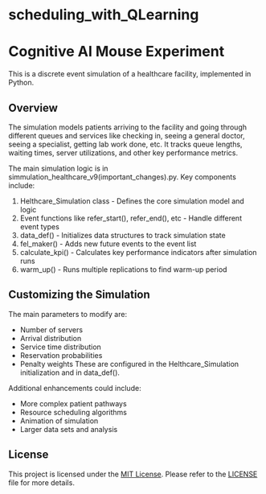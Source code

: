 # scheduling_with_QLearning
# Cognitive AI Mouse Experiment

This is a discrete event simulation of a healthcare facility, implemented in Python.


## Overview

The simulation models patients arriving to the facility and going through different queues and services like checking in, seeing a general doctor, seeing a specialist, getting lab work done, etc. It tracks queue lengths, waiting times, server utilizations, and other key performance metrics.

The main simulation logic is in simmulation_healthcare_v9(important_changes).py. Key components include:

1. Helthcare_Simulation class - Defines the core simulation model and logic
2. Event functions like refer_start(), refer_end(), etc - Handle different event types
3. data_def() - Initializes data structures to track simulation state
4. fel_maker() - Adds new future events to the event list
5. calculate_kpi() - Calculates key performance indicators after simulation runs
6. warm_up() - Runs multiple replications to find warm-up period
## Customizing the Simulation

The main parameters to modify are:

- Number of servers
- Arrival distribution
- Service time distribution
- Reservation probabilities
- Penalty weights
These are configured in the Helthcare_Simulation initialization and in data_def().

Additional enhancements could include:

- More complex patient pathways
- Resource scheduling algorithms
- Animation of simulation
- Larger data sets and analysis

## License

This project is licensed under the [MIT License](https://opensource.org/licenses/MIT). Please refer to the [LICENSE](LICENSE) file for more details.
